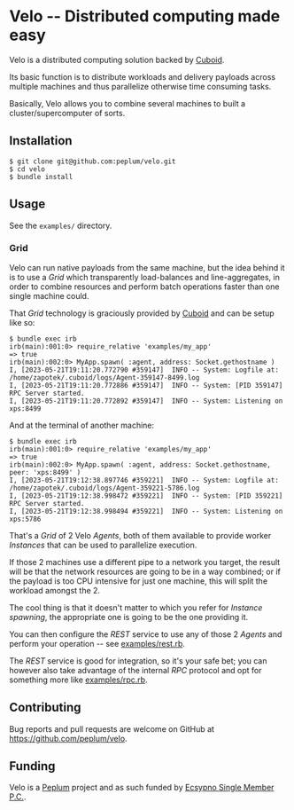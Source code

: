 # Velo -- Distributed computing made easy

Velo is a distributed computing solution backed by [Cuboid](https://github.com/qadron/cuboid).

Its basic function is to distribute workloads and delivery payloads across multiple machines and thus parallelize 
otherwise time consuming tasks.

Basically, Velo allows you to combine several machines to built a cluster/supercomputer of sorts.

## Installation

    $ git clone git@github.com:peplum/velo.git
    $ cd velo
    $ bundle install

## Usage

See the `examples/` directory.

### Grid

Velo can run native payloads from the same machine, but the idea behind it is to use a _Grid_ which transparently 
load-balances and line-aggregates, in order to combine resources and perform batch operations faster than one single 
machine could.

That _Grid_ technology is graciously provided by [Cuboid](https://github.com/qadron/cuboid) and can be setup like so:

```
$ bundle exec irb
irb(main):001:0> require_relative 'examples/my_app'
=> true
irb(main):002:0> MyApp.spawn( :agent, address: Socket.gethostname )
I, [2023-05-21T19:11:20.772790 #359147]  INFO -- System: Logfile at: /home/zapotek/.cuboid/logs/Agent-359147-8499.log
I, [2023-05-21T19:11:20.772886 #359147]  INFO -- System: [PID 359147] RPC Server started.
I, [2023-05-21T19:11:20.772892 #359147]  INFO -- System: Listening on xps:8499
```

And at the terminal of another machine:

```
$ bundle exec irb
irb(main):001:0> require_relative 'examples/my_app'
=> true
irb(main):002:0> MyApp.spawn( :agent, address: Socket.gethostname, peer: 'xps:8499' )
I, [2023-05-21T19:12:38.897746 #359221]  INFO -- System: Logfile at: /home/zapotek/.cuboid/logs/Agent-359221-5786.log
I, [2023-05-21T19:12:38.998472 #359221]  INFO -- System: [PID 359221] RPC Server started.
I, [2023-05-21T19:12:38.998494 #359221]  INFO -- System: Listening on xps:5786
```

That's a _Grid_ of 2 Velo _Agents_, both of them available to provide worker _Instances_ that can be used to parallelize execution.

If those 2 machines use a different pipe to a network you target, the result will be that the network resources
are going to be in a way combined; or if the payload is too CPU intensive for just one machine, this will split the workload
amongst the 2.

The cool thing is that it doesn't matter to which you refer for _Instance_ _spawning_, the appropriate one is going to
be the one providing it.

You can then configure the _REST_ service to use any of those 2 _Agents_ and perform your operation -- 
see [examples/rest.rb](https://github.com/peplum/velo/blob/master/examples/rest.rb).

The _REST_ service is good for integration, so it's your safe bet; you can however also take advantage of the internal
_RPC_ protocol and opt for something more like [examples/rpc.rb](https://github.com/peplum/velo/blob/master/examples/rpc.rb).

## Contributing

Bug reports and pull requests are welcome on GitHub at https://github.com/peplum/velo.

## Funding

Velo is a [Peplum](https://github.com/peplum/) project and as such funded by [Ecsypno Single Member P.C.](https://ecsypno.com).
